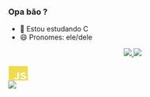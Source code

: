 ### Opa bão ?

- 🌱 Estou estudando C
- 😄 Pronomes: ele/dele

<div align="center">
  <a href="https://github.com/Gedsonfa">
  <img height="180em" src="https://github-readme-stats.vercel.app/api?username=Gedsonfa&show_icons=true&theme=dracula&include_all_commits=true&count_private=true"/>
  <img height="180em" src="https://github-readme-stats.vercel.app/api/top-langs/?username=Gedsonfa&layout=compact&langs_count=7&theme=dracula"/>
</div>

<div style="display: inline_block"><br>

<img align="center" alt="Rafa-Js" height="30" width="40" src="https://raw.githubusercontent.com/devicons/devicon/master/icons/javascript/javascript-plain.svg">

<div>
<a href="https://www.linkedin.com/in/gedson-fernandes-17b082239" target="_blank"><img src="https://img.shields.io/badge/LinkedIn-0077B5?style=for-the-badge&logo=linkedin&logoColor=white" target="_blank"></a>
</div>